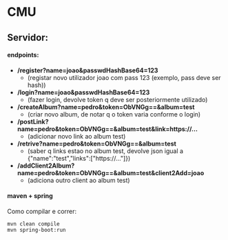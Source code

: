 # CMU

## Servidor:
#### endpoints:
- **/register?name=joao&passwdHashBase64=123**
  - (registar novo utilizador joao com pass 123 (exemplo, pass deve ser hash))
- **/login?name=joao&passwdHashBase64=123**
    - (fazer login, devolve token q deve ser posteriormente utilizado)
- **/createAlbum?name=pedro&token=ObVNGg==&album=test**
    - (criar novo album, de notar q o token varia conforme o login)
- **/postLink?name=pedro&token=ObVNGg==&album=test&link=https://...**
    - (adicionar novo link ao album test)
- **/retrive?name=pedro&token=ObVNGg==&album=test**
    - (saber q links estao no album test, devolve json igual a {"name":"test","links":["https://..."]})
- **/addClient2Album?name=pedro&token=ObVNGg==&album=test&client2Add=joao**
    - (adiciona outro client ao album test)
    
#### maven + spring 
Como compilar e correr:
```
mvn clean compile
mvn spring-boot:run
```
